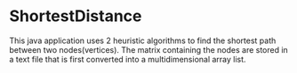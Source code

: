 # ShortestDistance
This java application uses 2 heuristic algorithms to find the shortest path between two nodes(vertices). The matrix containing the nodes are stored in a text file that is first converted into a multidimensional array list.

